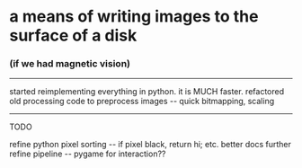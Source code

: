 # a means of writing images to the surface of a disk
### (if we had magnetic vision)

-------

started reimplementing everything in python. it is MUCH faster.
refactored old processing code to preprocess images -- quick bitmapping, scaling

-------

TODO

refine python pixel sorting -- if pixel black, return hi; etc.
better docs
further refine pipeline -- pygame for interaction?? 
